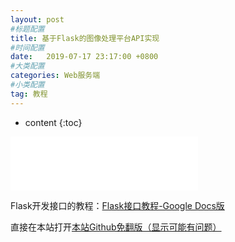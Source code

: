 ```yaml
---
layout: post
#标题配置
title: 基于Flask的图像处理平台API实现
#时间配置
date:   2019-07-17 23:17:00 +0800
#大类配置
categories: Web服务端
#小类配置
tag: 教程
---
```


* content
{:toc}

<div style='display: none'>
使用h_iframe,设计显示宽度自动调整适应不同设备的显示
这是注释。不会在浏览器中显示。
</div>

<div class="h_iframe">
    <iframe frameborder="no" border="0" marginwidth="0" marginheight="0"  height="86" src="//music.163.com/outchain/player?type=2&id=464675009&auto=1&height=66"></iframe>
</div>

Flask开发接口的教程：[Flask接口教程-Google Docs版](https://docs.google.com/document/d/1Uz9bXmIwuDs3OF0N7jgBHIjbh74po8BcMqMpEA2XNgA/edit?usp=sharing)

直接在本站打开[本站Github免翻版（显示可能有问题）](http://samgggg.tk/Falsk_web_API_for_image_process/) 



